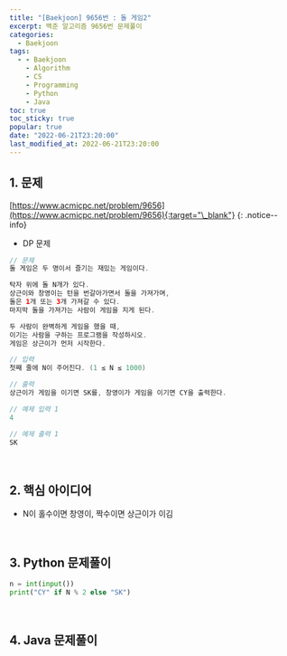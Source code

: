 ```yaml
---
title: "[Baekjoon] 9656번 : 돌 게임2"
excerpt: 백준 알고리즘 9656번 문제풀이
categories:
  - Baekjoon
tags:
  - - Baekjoon
    - Algorithm
    - CS
    - Programming
    - Python
    - Java
toc: true
toc_sticky: true
popular: true
date: "2022-06-21T23:20:00"
last_modified_at: 2022-06-21T23:20:00
---
```


## 1. 문제

[https://www.acmicpc.net/problem/9656](https://www.acmicpc.net/problem/9656){:target="\_blank"}
{: .notice--info}

- DP 문제

```java
// 문제
돌 게임은 두 명이서 즐기는 재밌는 게임이다.

탁자 위에 돌 N개가 있다. 
상근이와 창영이는 턴을 번갈아가면서 돌을 가져가며, 
돌은 1개 또는 3개 가져갈 수 있다. 
마지막 돌을 가져가는 사람이 게임을 지게 된다.

두 사람이 완벽하게 게임을 했을 때, 
이기는 사람을 구하는 프로그램을 작성하시오. 
게임은 상근이가 먼저 시작한다.

// 입력
첫째 줄에 N이 주어진다. (1 ≤ N ≤ 1000)

// 출력
상근이가 게임을 이기면 SK를, 창영이가 게임을 이기면 CY을 출력한다.

// 예제 입력 1 
4

// 예제 출력 1 
SK
```

<br>

## 2. 핵심 아이디어

- N이 홀수이면 창영이, 짝수이면 상근이가 이김

<br>

## 3. Python 문제풀이

```python
n = int(input())
print("CY" if N % 2 else "SK")
```

<br>

## 4. Java 문제풀이

```java

```
